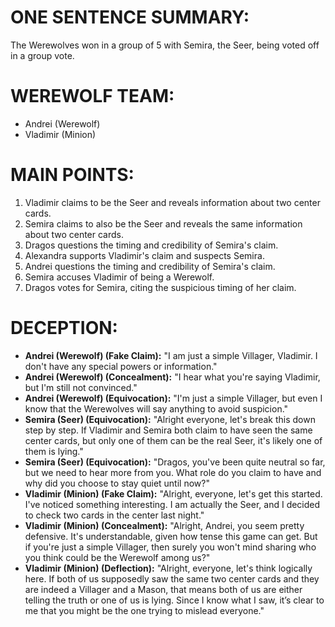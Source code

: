 # ONE SENTENCE SUMMARY:
The Werewolves won in a group of 5 with Semira, the Seer, being voted off in a group vote.

# WEREWOLF TEAM:
- Andrei (Werewolf)
- Vladimir (Minion)

# MAIN POINTS:
1. Vladimir claims to be the Seer and reveals information about two center cards.
2. Semira claims to also be the Seer and reveals the same information about two center cards.
3. Dragos questions the timing and credibility of Semira's claim.
4. Alexandra supports Vladimir's claim and suspects Semira.
5. Andrei questions the timing and credibility of Semira's claim.
6. Semira accuses Vladimir of being a Werewolf.
7. Dragos votes for Semira, citing the suspicious timing of her claim.

# DECEPTION:
- **Andrei (Werewolf) (Fake Claim):** "I am just a simple Villager, Vladimir. I don't have any special powers or information."
- **Andrei (Werewolf) (Concealment):** "I hear what you're saying Vladimir, but I'm still not convinced."
- **Andrei (Werewolf) (Equivocation):** "I'm just a simple Villager, but even I know that the Werewolves will say anything to avoid suspicion."
- **Semira (Seer) (Equivocation):** "Alright everyone, let's break this down step by step. If Vladimir and Semira both claim to have seen the same center cards, but only one of them can be the real Seer, it's likely one of them is lying."
- **Semira (Seer) (Equivocation):** "Dragos, you've been quite neutral so far, but we need to hear more from you. What role do you claim to have and why did you choose to stay quiet until now?"
- **Vladimir (Minion) (Fake Claim):** "Alright, everyone, let's get this started. I've noticed something interesting. I am actually the Seer, and I decided to check two cards in the center last night."
- **Vladimir (Minion) (Concealment):** "Alright, Andrei, you seem pretty defensive. It's understandable, given how tense this game can get. But if you're just a simple Villager, then surely you won't mind sharing who you think could be the Werewolf among us?"
- **Vladimir (Minion) (Deflection):** "Alright, everyone, let's think logically here. If both of us supposedly saw the same two center cards and they are indeed a Villager and a Mason, that means both of us are either telling the truth or one of us is lying. Since I know what I saw, it’s clear to me that you might be the one trying to mislead everyone."